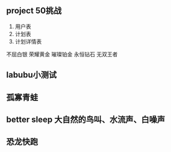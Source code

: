 ## project 50挑战
1. 用户表
2. 计划表
3. 计划详情表

不屈白银
荣耀黄金
璀璨铂金
永恒钻石
无双王者

## labubu小测试

## 孤寡青蛙

## better sleep 大自然的鸟叫、水流声、白噪声

## 恐龙快跑
